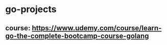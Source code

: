 # go-projects 

## course: https://www.udemy.com/course/learn-go-the-complete-bootcamp-course-golang
